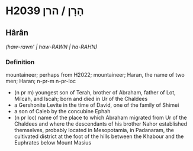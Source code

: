 # H2039 הָרָן / הרן

## Hârân

_(haw-rawn' | haw-RAWN | ha-RAHN)_

### Definition

mountaineer; perhaps from H2022; mountaineer; Haran, the name of two men; Haran; n-pr-m n-pr-loc

- (n pr m) youngest son of Terah, brother of Abraham, father of Lot, Milcah, and Iscah; born and died in Ur of the Chaldees
- a Gershonite Levite in the time of David, one of the family of Shimei
- a son of Caleb by the concubine Ephah
- (n pr loc) name of the place to which Abraham migrated from Ur of the Chaldees and where the descendants of his brother Nahor established themselves, probably located in Mesopotamia, in Padanaram, the cultivated district at the foot of the hills between the Khabour and the Euphrates below Mount Masius
